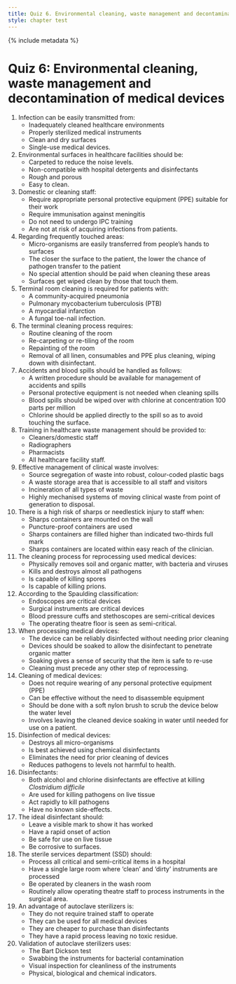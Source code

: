 ```yaml
---
title: Quiz 6. Environmental cleaning, waste management and decontamination of medical devices 
style: chapter test
---
```


{% include metadata %}

# Quiz 6: Environmental cleaning, waste management and decontamination of medical devices 

1.	Infection can be easily transmitted from:
	+	Inadequately cleaned healthcare environments 
	-	Properly sterilized medical instruments 
	-	Clean and dry surfaces
	-	Single-use medical devices.
2.	Environmental surfaces in healthcare facilities should be:
	-	Carpeted to reduce the noise levels.
	-	Non-compatible with hospital detergents and disinfectants
	-	Rough and porous
	+	Easy to clean.
3.	Domestic or cleaning staff:
	+	Require appropriate personal protective equipment (PPE) suitable for their work
	-	Require immunisation against meningitis
	-	Do not need to undergo IPC training
	-	Are not at risk of acquiring infections from patients. 
4.	Regarding frequently touched areas: 
	+	Micro-organisms are easily transferred from people’s hands to surfaces
	-	The closer the surface to the patient, the lower the chance of pathogen transfer to the patient
	-	No special attention should be paid when cleaning these areas
	-	Surfaces get wiped clean by those that touch them.
5.	Terminal room cleaning is required for patients with: 
	-	A community-acquired pneumonia
	+	Pulmonary mycobacterium tuberculosis (PTB)
	-	A myocardial infarction
	-	A fungal toe-nail infection.
6.	The terminal cleaning process requires:
	-	Routine cleaning of the room
	-	Re-carpeting or re-tiling of the room
	-	Repainting of the room
	+	Removal of all linen, consumables and PPE plus cleaning, wiping down with disinfectant.
7.	Accidents and blood spills should be handled as follows:   
	+	A written procedure should be available for management of accidents and spills
	-	Personal protective equipment is not needed when cleaning spills
	-	Blood spills should be wiped over with chlorine at concentration 100 parts per million
	-	Chlorine should be applied directly to the spill so as to avoid touching the surface.
8.	Training in healthcare waste management should be provided to:
	-	Cleaners/domestic staff
	-	Radiographers
	-	Pharmacists
	+	All healthcare facility staff.
9.	Effective management of clinical waste involves:
	+	Source segregation of waste into robust, colour-coded plastic bags
	-	A waste storage area that is accessible to all staff and visitors
	-	Incineration of all types of waste
	-	Highly mechanised systems of moving clinical waste from point of generation to disposal.
10.	There is a high risk of sharps or needlestick injury to staff when:   
	-	Sharps containers are mounted on the wall
	-	Puncture-proof containers are used
	+	Sharps containers are filled higher than indicated two-thirds full mark
	-	Sharps containers are located within easy reach of the clinician.
11.	The cleaning process for reprocessing used medical devices:
	+	Physically removes soil and organic matter, with bacteria and viruses
	-	Kills and destroys almost all pathogens
	-	Is capable of killing spores
	-	Is capable of killing prions.
12.	According to the Spaulding classification:
	-	Endoscopes are critical devices
	+	Surgical instruments are critical devices
	-	Blood pressure cuffs and stethoscopes are semi-critical devices
	-	The operating theatre floor is seen as semi-critical.
13.	When processing medical devices:
	-	The device can be reliably disinfected without needing prior cleaning
	-	Devices should be soaked to allow the disinfectant to penetrate organic matter
	-	Soaking gives a sense of security that the item is safe to re-use
	+	Cleaning must precede any other step of reprocessing.
14.	Cleaning of medical devices:
	-	Does not require wearing of any personal protective equipment (PPE)
	-	Can be effective without the need to disassemble equipment
	+	Should be done with a soft nylon brush to scrub the device below the water level
	-	Involves leaving the cleaned device soaking in water until needed for use on a patient.
15.	Disinfection of medical devices:
	-	Destroys all micro-organisms
	-	Is best achieved using chemical disinfectants
	-	Eliminates the need for prior cleaning of devices
	+	Reduces pathogens to levels not harmful to health.
16.	Disinfectants:
	-	Both alcohol and chlorine disinfectants are effective at killing *Clostridium difficile*
	-	Are used for killing pathogens on live tissue
	+	Act rapidly to kill pathogens
	-	Have no known side-effects. 
17.	The ideal disinfectant should:
	-	Leave a visible mark to show it has worked 
	+	Have a rapid onset of action
	-	Be safe for use on live tissue
	-	Be corrosive to surfaces.
18.	The sterile services department (SSD) should: 
	+	Process all critical and semi-critical items in a hospital
	-	Have a single large room where ‘clean’ and ‘dirty’ instruments are processed
	-	Be operated by cleaners in the wash room
	-	Routinely allow operating theatre staff to process instruments in the surgical area.
19.	An advantage of autoclave sterilizers is:
	-	They do not require trained staff to operate
	-	They can be used for all medical devices
	-	They are cheaper to purchase than disinfectants
	+	They have a rapid process leaving no toxic residue.
20.	Validation of autoclave sterilizers uses:  
	-	The Bart Dickson test
	-	Swabbing the instruments for bacterial contamination
	-	Visual inspection for cleanliness of the instruments
	+	Physical, biological and chemical indicators.
